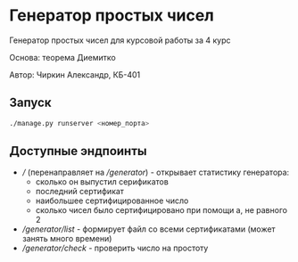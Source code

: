 # Генератор простых чисел
Генератор простых чисел для курсовой работы за 4 курс

Основа: теорема Диемитко

Автор: Чиркин Александр, КБ-401

## Запуск
```bash
./manage.py runserver <номер_порта>
```

## Доступные эндпоинты
* */* (перенаправляет на */generator*) - открывает статистику генератора:
  * сколько он выпустил серификатов
  * последний сертификат
  * наибольшее сертифицированное число
  * сколько чисел было сертифицировано при помощи a, не равного 2
* */generator/list* - формирует файл со всеми сертификатами (может занять много времени)
* */generator/check* - проверить число на простоту
